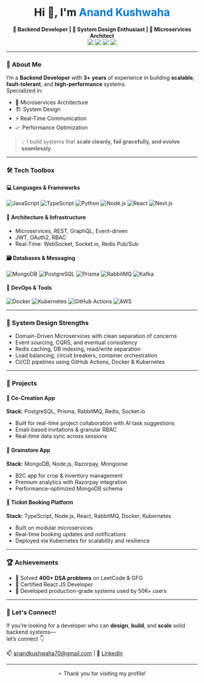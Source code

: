 <h1 align="center">Hi 👋, I'm <span style="color:#007acc;">Anand Kushwaha</span></h1>

<p align="center">
  <b>🚀 Backend Developer | 🧠 System Design Enthusiast | 🔧 Microservices Architect</b><br/>
  <a href="https://linkedin.com/in/anand-kushwaha-b352bb1ba"><img src="https://img.shields.io/badge/LinkedIn-blue?logo=linkedin" /></a>
  <a href="mailto:anandkushwaha70@gmail.com"><img src="https://img.shields.io/badge/Gmail-red?logo=gmail" /></a>
  <a href="https://github.com/ANandasaad"><img src="https://img.shields.io/badge/GitHub-000?logo=github" /></a>
  <a href="https://drive.google.com/file/d/1fwFzi9He74q-ZtZ12lsr7NpPel-TdYad/view?usp=sharing"><img src="https://img.shields.io/badge/Resume-blueviolet?logo=googledrive" /></a>
</p>

---

### 🧠 About Me

I’m a **Backend Developer** with **3+ years** of experience in building **scalable**, **fault-tolerant**, and **high-performance** systems.  
Specialized in:
- 🧩 Microservices Architecture  
- 🏗️ System Design  
- ⚡ Real-Time Communication  
- 📈 Performance Optimization  

> 💡 I build systems that **scale cleanly, fail gracefully, and evolve seamlessly**.

---

### 🛠️ Tech Toolbox

#### 💻 Languages & Frameworks
![JavaScript](https://img.shields.io/badge/JavaScript-F7DF1E?logo=javascript&logoColor=black)
![TypeScript](https://img.shields.io/badge/TypeScript-3178C6?logo=typescript&logoColor=white)
![Python](https://img.shields.io/badge/Python-3776AB?logo=python&logoColor=white)
![Node.js](https://img.shields.io/badge/Node.js-339933?logo=nodedotjs&logoColor=white)
![React](https://img.shields.io/badge/React-61DAFB?logo=react&logoColor=black)
![Next.js](https://img.shields.io/badge/Next.js-000000?logo=nextdotjs)

#### 🧱 Architecture & Infrastructure
- Microservices, REST, GraphQL, Event-driven
- JWT, OAuth2, RBAC  
- Real-Time: WebSocket, Socket.io, Redis Pub/Sub

#### 🗃️ Databases & Messaging
![MongoDB](https://img.shields.io/badge/MongoDB-47A248?logo=mongodb&logoColor=white)
![PostgreSQL](https://img.shields.io/badge/PostgreSQL-4169E1?logo=postgresql&logoColor=white)
![Prisma](https://img.shields.io/badge/Prisma-3982CE?logo=prisma&logoColor=white)
![RabbitMQ](https://img.shields.io/badge/RabbitMQ-FF6600?logo=rabbitmq&logoColor=white)
![Kafka](https://img.shields.io/badge/Kafka-231F20?logo=apachekafka&logoColor=white)

#### 🐳 DevOps & Tools
![Docker](https://img.shields.io/badge/Docker-2496ED?logo=docker&logoColor=white)
![Kubernetes](https://img.shields.io/badge/Kubernetes-326CE5?logo=kubernetes&logoColor=white)
![GitHub Actions](https://img.shields.io/badge/GitHub_Actions-2088FF?logo=githubactions&logoColor=white)
![AWS](https://img.shields.io/badge/AWS-232F3E?logo=amazonaws&logoColor=white)

---

### 🧩 System Design Strengths

- Domain-Driven Microservices with clean separation of concerns  
- Event sourcing, CQRS, and eventual consistency  
- Redis caching, DB indexing, read/write separation  
- Load balancing, circuit breakers, container orchestration  
- CI/CD pipelines using GitHub Actions, Docker & Kubernetes

---

### 🚀 Projects

#### 🔧 Co-Creation App
**Stack:** PostgreSQL, Prisma, RabbitMQ, Redis, Socket.io  
- Built for real-time project collaboration with AI task suggestions  
- Email-based invitations & granular RBAC  
- Real-time data sync across sessions

#### 🌾 Grainstore App
**Stack:** MongoDB, Node.js, Razorpay, Mongoose  
- B2C app for crop & inventory management  
- Premium analytics with Razorpay integration  
- Performance-optimized MongoDB schema

#### 🎫 Ticket Booking Platform
**Stack:** TypeScript, Node.js, React, RabbitMQ, Docker, Kubernetes  
- Built on modular microservices  
- Real-time booking updates and notifications  
- Deployed via Kubernetes for scalability and resilience

---

### 🏆 Achievements

- 🧠 Solved **400+ DSA problems** on LeetCode & GFG  
- 📜 Certified React JS Developer  
- 🔧 Developed production-grade systems used by 50K+ users


---

### 🙌 Let's Connect!

If you’re looking for a developer who can **design**, **build**, and **scale** solid backend systems—  
let’s connect 👇

📫 anandkushwaha70@gmail.com | 💬 [LinkedIn](https://linkedin.com/in/anand-kushwaha-b352bb1ba)

---

<p align="center">⭐️ Thank you for visiting my profile!</p>

